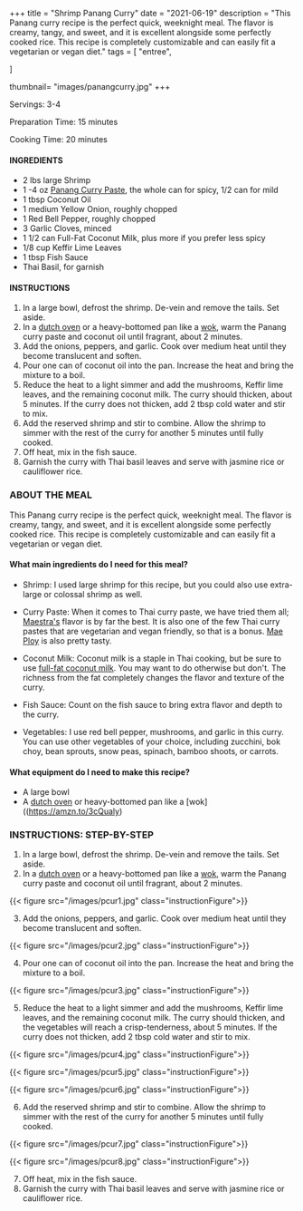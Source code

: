 +++
title = "Shrimp Panang Curry"
date = "2021-06-19"
description = "This Panang curry recipe is the perfect quick, weeknight meal. The flavor is creamy, tangy, and sweet, and it is excellent alongside some perfectly cooked rice. This recipe is completely customizable and can easily fit a vegetarian or vegan diet."
tags = [
    "entree",
    
]

thumbnail= "images/panangcurry.jpg"
+++

Servings: 3-4  <!--more-->

Preparation Time: 15 minutes 

Cooking Time: 20 minutes 

#### INGREDIENTS 

* 2 lbs large Shrimp 
* 1 -4 oz [Panang Curry Paste](https://amzn.to/3wLObSf), the whole can for spicy, 1/2 can for mild
* 1 tbsp Coconut Oil
* 1 medium Yellow Onion, roughly chopped
* 1 Red Bell Pepper, roughly chopped 
* 3 Garlic Cloves, minced
* 1 1/2 can Full-Fat Coconut Milk, plus more if you prefer less spicy
* 1/8 cup Keffir Lime Leaves 
* 1 tbsp Fish Sauce
* Thai Basil, for garnish

#### INSTRUCTIONS

1. In a large bowl, defrost the shrimp. De-vein and remove the tails. Set aside. 
2. In a [dutch oven](https://amzn.to/2UeXCLz) or a heavy-bottomed pan like a [wok](https://amzn.to/3cQualy), warm the Panang curry paste and coconut oil until fragrant, about 2 minutes.
3. Add the onions, peppers, and garlic. Cook over medium heat until they become translucent and soften. 
4. Pour one can of coconut oil into the pan. Increase the heat and bring the mixture to a boil. 
5. Reduce the heat to a light simmer and add the mushrooms, Keffir lime leaves, and the remaining coconut milk. The curry should thicken, about 5 minutes. If the curry does not thicken, add 2 tbsp cold water and stir to mix. 
6. Add the reserved shrimp and stir to combine. Allow the shrimp to simmer with the rest of the curry for another 5 minutes until fully cooked. 
7. Off heat, mix in the fish sauce. 
8. Garnish the curry with Thai basil leaves and serve with jasmine rice or cauliflower rice.

### ABOUT THE MEAL 

This Panang curry recipe is the perfect quick, weeknight meal. The flavor is creamy, tangy, and sweet, and it is excellent alongside some perfectly cooked rice. This recipe is completely customizable and can easily fit a vegetarian or vegan diet.

#### What main ingredients do I need for this meal?

* Shrimp: I used large shrimp for this recipe, but you could also use extra-large or colossal shrimp as well. 

* Curry Paste: When it comes to Thai curry paste, we have tried them all; [Maestra's](https://amzn.to/35DP0AQ) flavor is by far the best. It is also one of the few Thai curry pastes that are vegetarian and vegan friendly, so that is a bonus. [Mae Ploy](https://amzn.to/3gH85bv) is also pretty tasty. 

* Coconut Milk: Coconut milk is a staple in Thai cooking, but be sure to use [full-fat coconut milk](https://amzn.to/35Dqpfk). You may want to do otherwise but don't. The richness from the fat completely changes the flavor and texture of the curry. 

* Fish Sauce: Count on the fish sauce to bring extra flavor and depth to the curry. 

* Vegetables: I use red bell pepper, mushrooms, and garlic in this curry. You can use other vegetables of your choice, including zucchini, bok choy, bean sprouts, snow peas, spinach, bamboo shoots, or carrots.

#### What equipment do I need to make this recipe?

* A large bowl
* A [dutch oven](https://amzn.to/2UeXCLz) or heavy-bottomed pan like a [wok]((https://amzn.to/3cQualy) 

### INSTRUCTIONS: STEP-BY-STEP 

1. In a large bowl, defrost the shrimp. De-vein and remove the tails. Set aside. 
2. In a [dutch oven](https://amzn.to/2UeXCLz) or a heavy-bottomed pan like a [wok](https://amzn.to/3cQualy), warm the Panang curry paste and coconut oil until fragrant, about 2 minutes.

{{< figure src="/images/pcur1.jpg" class="instructionFigure">}}

3. Add the onions, peppers, and garlic. Cook over medium heat until they become translucent and soften. 

{{< figure src="/images/pcur2.jpg" class="instructionFigure">}}

4. Pour one can of coconut oil into the pan. Increase the heat and bring the mixture to a boil. 

{{< figure src="/images/pcur3.jpg" class="instructionFigure">}}

5. Reduce the heat to a light simmer and add the mushrooms, Keffir lime leaves, and the remaining coconut milk. The curry should thicken, and the vegetables will reach a crisp-tenderness, about 5 minutes. If the curry does not thicken, add 2 tbsp cold water and stir to mix. 

{{< figure src="/images/pcur4.jpg" class="instructionFigure">}}

{{< figure src="/images/pcur5.jpg" class="instructionFigure">}}

{{< figure src="/images/pcur6.jpg" class="instructionFigure">}}

6. Add the reserved shrimp and stir to combine. Allow the shrimp to simmer with the rest of the curry for another 5 minutes until fully cooked. 

{{< figure src="/images/pcur7.jpg" class="instructionFigure">}}

{{< figure src="/images/pcur8.jpg" class="instructionFigure">}}

7. Off heat, mix in the fish sauce. 
8. Garnish the curry with Thai basil leaves and serve with jasmine rice or cauliflower rice.
